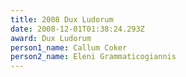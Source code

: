 ```yaml
---
title: 2008 Dux Ludorum
date: 2008-12-01T01:38:24.293Z
award: Dux Ludorum
person1_name: Callum Coker
person2_name: Eleni Grammaticogiannis
---
```


